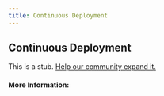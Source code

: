 ```yaml
---
title: Continuous Deployment
---
```


## Continuous Deployment

This is a stub. [Help our community expand it.](https://github.com/freeCodeCamp/guide-articles/tree/master/articles/Agile/Continuous-Deployment/index.md)

<!-- The article goes here, in GitHub-flavored Markdown. Feel free to add YouTube videos, images, and CodePen/JSBin embeds  -->

#### More Information:
<!-- Please add any articles you think might be helpful to read before writing the article -->



